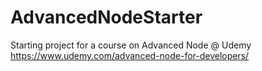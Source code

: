 # AdvancedNodeStarter
Starting project for a course on Advanced Node @ Udemy
https://www.udemy.com/advanced-node-for-developers/